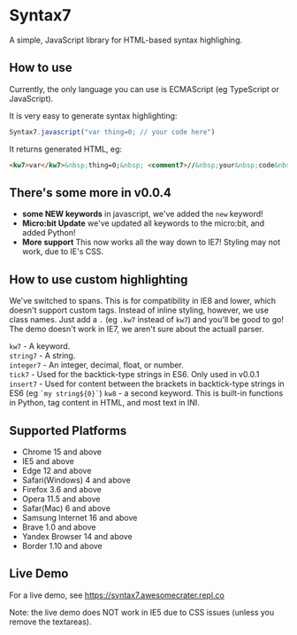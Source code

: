 # Syntax7
A simple, JavaScript library for HTML-based syntax highlighing.

## How to use

Currently, the only language you can use is ECMAScript (eg TypeScript or JavaScript).

It is very easy to generate syntax highlighting:
```js
Syntax7.javascript("var thing=0; // your code here")
```

It returns generated HTML, eg:
```html
<kw7>var</kw7>&nbsp;thing=0;&nbsp; <comment7>//&nbsp;your&nbsp;code&nbsp;here</comment7>
```

## There's some more in v0.0.4

* **some NEW keywords** in javascript, we've added the `new` keyword!
* **Micro:bit Update** we've updated all keywords to the micro:bit, and added Python!
* **More support** This now works all the way down to IE7! Styling may not work, due to IE's CSS.


##  How to use custom highlighting
We've switched to spans. This is for compatibility in IE8 and lower, which doesn't support custom tags. Instead of inline styling, however, we use class names. Just add a `.` (eg `.kw7` instead of `kw7`) and you'll be good to go! The demo doesn't work in IE7, we aren't sure about the actuall parser.

`kw7` - A keyword.<br>
`string7` - A string.<br>
`integer7` - An integer, decimal, float, or number.<br>
`tick7` - Used for the backtick-type strings in ES6. Only used in v0.0.1
`insert7` - Used for content between the brackets in backtick-type strings in ES6 (eg `` `my string${0}` ``)
`kw8` - a second keyword. This is built-in functions in Python, tag content in HTML, and most text in INI.


## Supported Platforms

* Chrome 15 and above
* IE5 and above
* Edge 12 and above
* Safari(Windows) 4 and above
* Firefox 3.6 and above
* Opera 11.5 and above
* Safar(Mac) 6 and above
* Samsung Internet 16 and above
* Brave 1.0 and above
* Yandex Browser 14 and above
* Border 1.10 and above



## Live Demo

For a live demo, see https://syntax7.awesomecrater.repl.co

Note: the live demo does NOT work in IE5 due to CSS issues (unless you remove the textareas).

